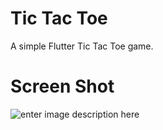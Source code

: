 # Tic Tac Toe

A simple Flutter Tic Tac Toe game.


# Screen Shot

![enter image description here](https://lh3.googleusercontent.com/UIWrupNhcToclhbPUcE4WBCxhg0a2gfpHtFRe3wIIZf6rgc275Awl2kiZreISQkIV8USclXE2fX4hMQcdSseFPdF7KIEE6Ykupmi-SL_DpNDXkD8uQx7NgpP2Nya9QMxOZRONVwo6hdGbHAA0qH-o6dADhZ7GIdPbmNgf0WIZwTmducECQF0jYhORwjJ8jNN29kD6yLkGaypMCy3OXkSGTsy1oTnTjJ5FOagWAnnxm0GTKQB4rlPXJ9Zf7vShYv_QudHgTvr0GOgctJ0m7SipXYwqAK5W8Nze-2C9-43YsTcirdwgLOeLKo19HUEhkFeyiVboXk4DPTdmQWqmOvjrziLzrGGXpq5tu5wrxvAgG4CMXDt5v_ydkHm7KwvarHVOHvbDwkMBzdqAded8lxKTNaYfpVDgks62G3tU3OJYoVku63VlTt1AT3ZidTYuVq_6PtNPr2YtYw_shG4yxTc4t12yuku2_qk8sMEnbee2slXBZMrb22AtQKwaY1xiLXQcy4iBcnfQyIcR4NfpMqEzwvkjto8b_qssLMUtiiihQ_ZLbT9dQ-6nF_Ze4NKFvwMh04sX2elD78lzmwDkdOqDDKTQBfImcCbWPuzd6bs0sxyRg6Xtgn5sYpBB0-J5uisGEryKHNT-XZsaX3m2MfXug51p-ia_IiiSgygGgBcKWWFQRPjOs0XjRf0PslrC1Ssi5NTGCDvmaXYbVQY8GJdBaBh0y-K4UZCNowD99PjOFikLs5Hh67VsdGEJrpZ09YsjlsX2kHZGpXexlorLcGSrX1P0JpH7-M=w750-h1334-no?authuser=0)
